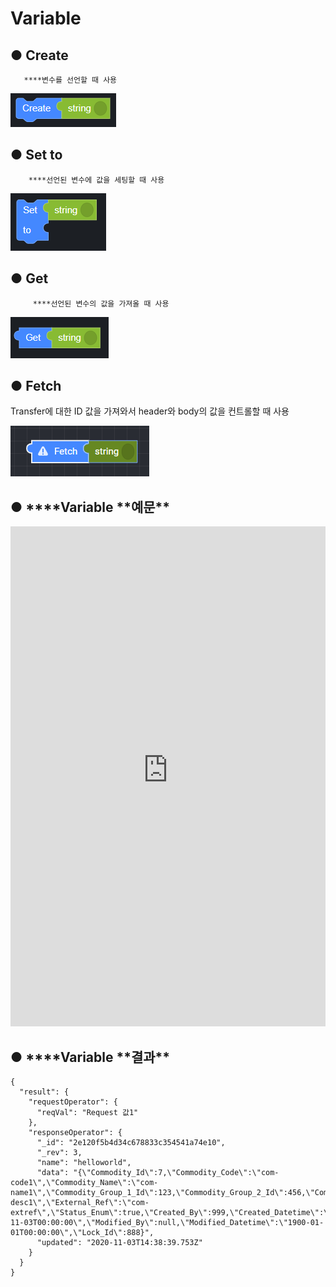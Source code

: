 # Variable

## ● **Create**

       ****변수를 선언할 때 사용

![](../img/assets/image%20%2873%29.png)

## ● **Set to**

        ****선언된 변수에 값을 세팅할 때 사용

![](../img/assets/image%20%2875%29.png)

## ● **Get**

         ****선언된 변수의 값을 가져올 때 사용

![](../img/assets/image%20%28157%29.png)

## ● **Fetch**

Transfer에 대한 ID 값을 가져와서 header와 body의 값을 컨트롤할 때 사용

![](../img/assets/image%20%28162%29.png)

## ● \***\*Variable **예문\*\*

<iframe
    src="https://d1sxhpvag16wqc.cloudfront.net/v3.1.0/variable/variable_example"
    name="프레임 이름"
    width="100%"
    height="800px"
    allow=""
    style="border:0 none"
    sandbox="allow-scripts allow-same-origin">
  iframe를 지원하지 않는 브라우저인 경우 대체정보를 제공
  ![](../img/assets/image%20%28176%29.png)

![](../img/assets/image%20%2866%29.png)

![](../img/assets/image%20%2882%29.png)

</iframe>

## ● \***\*Variable **결과\*\*

```text
{
  "result": {
    "requestOperator": {
      "reqVal": "Request 값1"
    },
    "responseOperator": {
      "_id": "2e120f5b4d34c678833c354541a74e10",
      "_rev": 3,
      "name": "helloworld",
      "data": "{\"Commodity_Id\":7,\"Commodity_Code\":\"com-code1\",\"Commodity_Name\":\"com-name1\",\"Commodity_Group_1_Id\":123,\"Commodity_Group_2_Id\":456,\"Commodity_Description\":\"com-desc1\",\"External_Ref\":\"com-extref\",\"Status_Enum\":true,\"Created_By\":999,\"Created_Datetime\":\"2020-11-03T00:00:00\",\"Modified_By\":null,\"Modified_Datetime\":\"1900-01-01T00:00:00\",\"Lock_Id\":888}",
      "updated": "2020-11-03T14:38:39.753Z"
    }
  }
}
```
